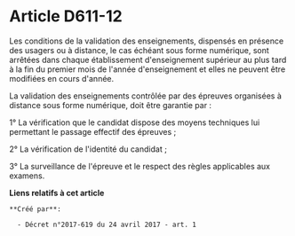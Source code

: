 # Article D611-12

Les conditions de la validation des enseignements, dispensés en présence des usagers ou à distance, le cas échéant sous forme
numérique, sont arrêtées dans chaque établissement d'enseignement supérieur au plus tard à la fin du premier mois de l'année
d'enseignement et elles ne peuvent être modifiées en cours d'année.

La validation des enseignements contrôlée par des épreuves organisées à distance sous forme numérique, doit être garantie
par :

1° La vérification que le candidat dispose des moyens techniques lui permettant le passage effectif des épreuves ;

2° La vérification de l'identité du candidat ;

3° La surveillance de l'épreuve et le respect des règles applicables aux examens.

**Liens relatifs à cet article**

	**Créé par**:

	  - Décret n°2017-619 du 24 avril 2017 - art. 1
